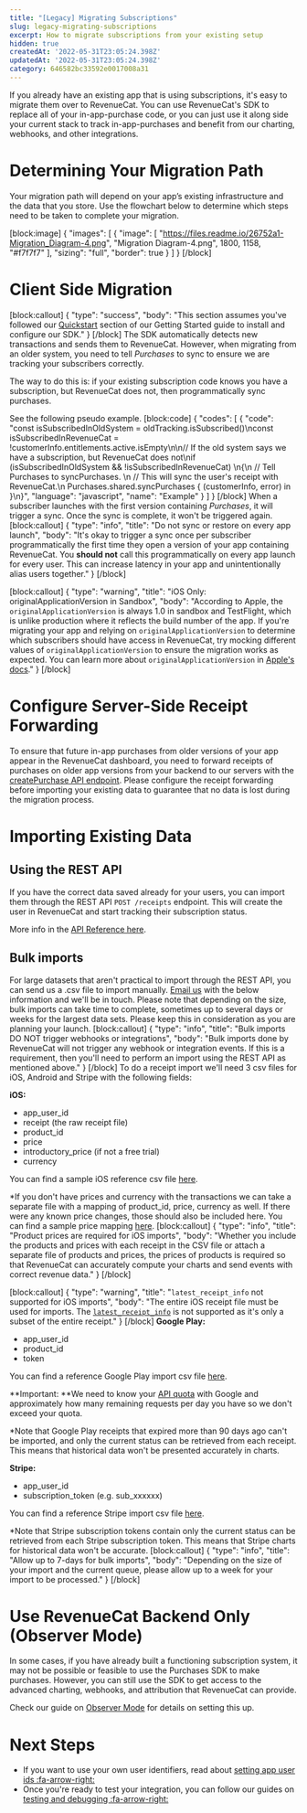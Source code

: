 ```yaml
---
title: "[Legacy] Migrating Subscriptions"
slug: legacy-migrating-subscriptions
excerpt: How to migrate subscriptions from your existing setup
hidden: true
createdAt: '2022-05-31T23:05:24.398Z'
updatedAt: '2022-05-31T23:05:24.398Z'
category: 646582bc33592e0017008a31
---
```

If you already have an existing app that is using subscriptions, it's easy to migrate them over to RevenueCat. You can use RevenueCat's SDK to replace all of your in-app-purchase code, or you can just use it along side your current stack to track in-app-purchases and benefit from our charting, webhooks, and other integrations.

# Determining Your Migration Path

Your migration path will depend on your app’s existing infrastructure and the data that you store. Use the flowchart below to determine which steps need to be taken to complete your migration.

[block:image]
{
  "images": [
    {
      "image": [
        "https://files.readme.io/26752a1-Migration_Diagram-4.png",
        "Migration Diagram-4.png",
        1800,
        1158,
        "#f7f7f7"
      ],
      "sizing": "full",
      "border": true
    }
  ]
}
[/block]
# Client Side Migration
[block:callout]
{
  "type": "success",
  "body": "This section assumes you've followed our [Quickstart](doc:getting-started-1) section of our Getting Started guide to install and configure our SDK."
}
[/block]
The SDK automatically detects new transactions and sends them to RevenueCat. However, when migrating from an older system, you need to tell *Purchases* to sync to ensure we are tracking your subscribers correctly.

The way to do this is: if your existing subscription code knows you have a subscription, but RevenueCat does not, then programmatically sync purchases. 

See the following pseudo example.
[block:code]
{
  "codes": [
    {
      "code": "const isSubscribedInOldSystem = oldTracking.isSubscribed()\nconst isSubscribedInRevenueCat = !customerInfo.entitlements.active.isEmpty\n\n// If the old system says we have a subscription, but RevenueCat does not\nif (isSubscribedInOldSystem && !isSubscribedInRevenueCat) \n{\n  // Tell Purchases to syncPurchases. \n  // This will sync the user's receipt with RevenueCat.\n  Purchases.shared.syncPurchases { (customerInfo, error) in }\n}",
      "language": "javascript",
      "name": "Example"
    }
  ]
}
[/block]
When a subscriber launches with the first version containing *Purchases*, it will trigger a sync. Once the sync is complete, it won't be triggered again.
[block:callout]
{
  "type": "info",
  "title": "Do not sync or restore on every app launch",
  "body": "It's okay to trigger a sync once per subscriber programmatically the first time they open a version of your app containing RevenueCat. You **should not** call this programmatically on every app launch for every user. This can increase latency in your app and unintentionally alias users together."
}
[/block]

[block:callout]
{
  "type": "warning",
  "title": "iOS Only: originalApplicationVersion in Sandbox",
  "body": "According to Apple, the `originalApplicationVersion` is always 1.0 in sandbox and TestFlight, which is unlike production where it reflects the build number of the app. If you're migrating your app and relying on `originalApplicationVersion` to determine which subscribers should have access in RevenueCat, try mocking different values of `originalApplicationVersion` to ensure the migration works as expected. You can learn more about `originalApplicationVersion` in [Apple's docs](https://developer.apple.com/library/archive/releasenotes/General/ValidateAppStoreReceipt/Chapters/ReceiptFields.html)."
}
[/block]
# Configure Server-Side Receipt Forwarding

To ensure that future in-app purchases from older versions of your app appear in the RevenueCat dashboard, you need to forward receipts of purchases on older app versions from your backend to our servers with the [createPurchase API endpoint](https://docs.revenuecat.com/reference#receipts). Please configure the receipt forwarding before importing your existing data to guarantee that no data is lost during the migration process.

# Importing Existing Data

## Using the REST API
If you have the correct data saved already for your users, you can import them through the REST API `POST /receipts` endpoint. This will create the user in RevenueCat and start tracking their subscription status.

More info in the [API Reference here](https://docs.revenuecat.com/reference#receipts).

## Bulk imports
For large datasets that aren't practical to import through the REST API, you can send us a .csv file to import manually. [Email us](mailto:support@revenuecat.com) with the below information and we'll be in touch. Please note that depending on the size, bulk imports can take time to complete, sometimes up to several days or weeks for the largest data sets. Please keep this in consideration as you are planning your launch.
[block:callout]
{
  "type": "info",
  "title": "Bulk imports DO NOT trigger webhooks or integrations",
  "body": "Bulk imports done by RevenueCat will not trigger any webhook or integration events. If this is a requirement, then you'll need to perform an import using the REST API as mentioned above."
}
[/block]
To do a receipt import we'll need 3 csv files for iOS, Android and Stripe with the following fields:

**iOS:**
  * app_user_id
  * receipt (the raw receipt file)
  * product_id
  * price
  * introductory_price (if not a free trial)
  * currency

You can find a sample iOS reference csv file [here](https://github.com/RevenueCat-Samples/import-csv-samples/blob/main/ios_receipt_import_sample.csv).

*If you don't have prices and currency with the transactions we can take a separate file with a mapping of product_id, price, currency as well. If there were any known price changes, those should also be included here. You can find a sample price mapping [here](https://github.com/RevenueCat-Samples/import-csv-samples/blob/main/ios_product_price_map_sample.csv).
[block:callout]
{
  "type": "info",
  "title": "Product prices are required for iOS imports",
  "body": "Whether you include the products and prices with each receipt in the CSV file or attach a separate file of products and prices, the prices of products is required so that RevenueCat can accurately compute your charts and send events with correct revenue data."
}
[/block]

[block:callout]
{
  "type": "warning",
  "title": "`latest_receipt_info` not supported for iOS imports",
  "body": "The entire iOS receipt file must be used for imports. The [`latest_receipt_info`](https://developer.apple.com/documentation/appstorereceipts/responsebody/latest_receipt_info) is not supported as it's only a subset of the entire receipt."
}
[/block]
**Google Play:**
  * app_user_id
  * product_id
  * token

You can find a reference Google Play import csv file [here](https://github.com/RevenueCat-Samples/import-csv-samples/blob/main/android_receipt_import_sample.csv).

**Important: **We need to know your [API quota](https://developers.google.com/android-publisher/quotas) with Google and approximately how many remaining requests per day you have so we don't exceed your quota.

*Note that Google Play receipts that expired more than 90 days ago can't be imported, and only the current status can be retrieved from each receipt. This means that historical data won't be presented accurately in charts.

**Stripe:**
 * app_user_id
 * subscription_token (e.g. sub_xxxxxx)

You can find a reference Stripe import csv file [here](https://github.com/RevenueCat-Samples/import-csv-samples/blob/main/stripe_receipt_import_sample.csv).

*Note that Stripe subscription tokens contain only the current status can be retrieved from each Stripe subscription token. This means that Stripe charts for historical data won't be accurate.
[block:callout]
{
  "type": "info",
  "title": "Allow up to 7-days for bulk imports",
  "body": "Depending on the size of your import and the current queue, please allow up to a week for your import to be processed."
}
[/block]
# Use RevenueCat Backend Only (Observer Mode)

In some cases, if you have already built a functioning subscription system, it may not be possible or feasible to use the Purchases SDK to make purchases. However, you can still use the SDK to get access to the advanced charting, webhooks, and attribution that RevenueCat can provide.

Check our guide on [Observer Mode](doc:observer-mode) for details on setting this up.

# Next Steps

* If you want to use your own user identifiers, read about [setting app user ids :fa-arrow-right:](doc:user-ids)
* Once you're ready to test your integration, you can follow our guides on [testing and debugging :fa-arrow-right:](doc:debugging)